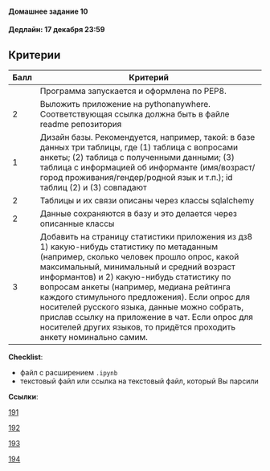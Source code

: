 #### Домашнее задание 10

#### Дедлайн: 17 декабря 23:59

## Критерии

|Балл|Критерий|
|----|--------|
||Программа запускается и оформлена по PEP8.|
|2|Выложить приложение на pythonanywhere. Соответствующая ссылка должна быть в файле readme репозитория|
|1|Дизайн базы. Рекомендуется, например, такой: в базе данных три таблицы, где (1) таблица с вопросами анкеты; (2) таблица с полученными данными; (3) таблица с информацией об информанте (имя/возраст/город проживания/гендер/родной язык и т.п.); id таблиц (2) и (3) совпадают|
|2|Таблицы и их связи описаны через классы sqlalchemy|
|2|Данные сохраняются в базу и это делается через описанные классы|
|3|Добавить на страницу статистики приложения из дз8 1) какую-нибудь статистику по метаданным (например, сколько человек прошло опрос, какой максимальный, минимальный и средний возраст информантов) и 2) какую-нибудь статистику по вопросам анкеты (например, медиана рейтинга каждого стимульного предложения). Если опрос для носителей русского языка, данные можно собрать, прислав ссылку на приложение в чат. Если опрос для носителей других языков, то придётся проходить анкету номинально самим. |

**Checklist**: 
- файл с расширением `.ipynb`
- текстовый файл или ссылка на текстовый файл, который Вы парсили

**Ссылки**: 

[191](https://classroom.github.com/a/EgXLvp3F)

[192](https://classroom.github.com/a/XWrYa7Lb)

[193](https://classroom.github.com/a/xlpViSYX)

[194](https://classroom.github.com/a/DlghEkzZ)
